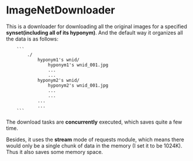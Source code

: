# ImageNetDownloader

This is a downloader for downloading all the original images for a specified **synset(including all of its hyponym)**. And the default way it organizes all the data is as follows:
		
		```
			./
				hyponym1's wnid/
					hyponym1's wnid_001.jpg
					...
					...
				hyponym2's wnid/
					hyponym2's wnid_001.jpg
					...
					...
				...
				...
		```
		
		
			

The download tasks are **concurrently** executed, which saves quite a few time.

Besides, it uses the **stream** mode of requests module, which means there would only be a single chunk of data in the memory (I set it to be 1024K). Thus it also saves some memory space.

